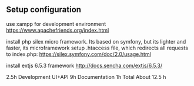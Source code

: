 ## Setup configuration

use xampp for development environment
https://www.apachefriends.org/index.html

install php silex micro framework. Its based on symfony, but its lighter and faster, its microframework
setup .htaccess file, which redirects all requests to index.php:
https://silex.symfony.com/doc/2.0/usage.html

install extjs 6.5.3 framework
http://docs.sencha.com/extjs/6.5.3/

2.5h
Development UI+API 9h
Documentation 1h
Total About 12.5 h
